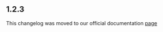 ## 1.2.3

This changelog was moved to our official documentation [page](https://docs.tryrook.io/docs/category/sdks)
